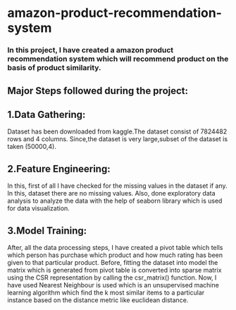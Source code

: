 # amazon-product-recommendation-system

### In this project, I have created  a amazon product recommendation system which will recommend product on the basis of product similarity. 

## Major Steps followed during the project:

## 1.Data Gathering: 

Dataset has been downloaded from kaggle.The dataset consist of 7824482 rows and 4 columns. Since,the dataset is very large,subset of the dataset is taken (50000,4).

## 2.Feature Engineering: 

In this, first of all I have checked for the missing values in the dataset if any. In this, dataset there are no missing values.
Also, done exploratory data analysis to analyze the data with the help of seaborn library which is used for data visualization.

## 3.Model Training: 

After, all the data processing steps, I have created a pivot table which tells which person has purchase which product and how much rating has been given to that particular product. Before, fitting the dataset into model the matrix which is generated from pivot table is converted into sparse matrix using the CSR representation by calling the csr_matrix() function.
Now, I have used Nearest Neighbour is used which is an unsupervised machine learning algorithm which find the k most similar items to a particular instance based on the distance metric like euclidean distance.
